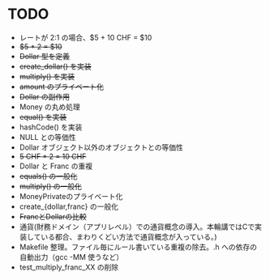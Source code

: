 # TODO

* レートが 2:1 の場合、$5 + 10 CHF = $10
* <del>$5 * 2 = $10</del>
* <del>Dollar 型を定義</del>
* <del>create_dollar() を実装</del>
* <del>multiply() を実装</del>
* <del>amount のプライベート化</del>
* <del>Dollar の副作用</del>
* Money の丸め処理
* <del>equal() を実装</del>
* hashCode() を実装
* NULL との等価性
* Dollar オブジェクト以外のオブジェクトとの等価性
* <del>5 CHF * 2 = 10 CHF</del>
* Dollar と Franc の重複
* <del>equals() の一般化</del>
* <del>multiply() の一般化</del>
* MoneyPrivateのプライベート化
* create_{dollar,franc} の一般化
* <del>FrancとDollarの比較</del>
* 通貨(財務ドメイン（アプリレベル）での通貨概念の導入。本輪講ではCで実装している都合、まわりくどい方法で通貨概念が入っている。)
* Makefile 整理。ファイル毎にルール書いている重複の除去。.h への依存の自動出力（gcc -MM 使うなど）
* test_multiply_franc_XX の削除
